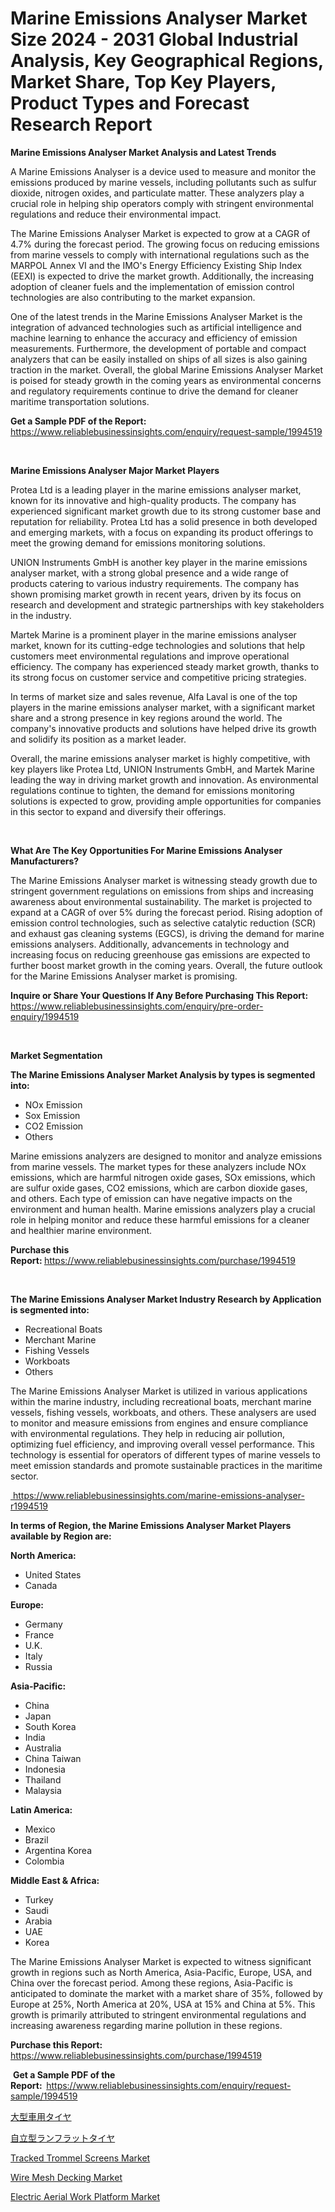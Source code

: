 <p><h1>Marine Emissions Analyser Market Size 2024 - 2031 Global Industrial Analysis, Key Geographical Regions, Market Share, Top Key Players, Product Types and Forecast Research Report</h1></p><p><strong>Marine Emissions Analyser Market Analysis and Latest Trends</strong></p>
<p><p>A Marine Emissions Analyser is a device used to measure and monitor the emissions produced by marine vessels, including pollutants such as sulfur dioxide, nitrogen oxides, and particulate matter. These analyzers play a crucial role in helping ship operators comply with stringent environmental regulations and reduce their environmental impact.</p><p>The Marine Emissions Analyser Market is expected to grow at a CAGR of 4.7% during the forecast period. The growing focus on reducing emissions from marine vessels to comply with international regulations such as the MARPOL Annex VI and the IMO's Energy Efficiency Existing Ship Index (EEXI) is expected to drive the market growth. Additionally, the increasing adoption of cleaner fuels and the implementation of emission control technologies are also contributing to the market expansion.</p><p>One of the latest trends in the Marine Emissions Analyser Market is the integration of advanced technologies such as artificial intelligence and machine learning to enhance the accuracy and efficiency of emission measurements. Furthermore, the development of portable and compact analyzers that can be easily installed on ships of all sizes is also gaining traction in the market. Overall, the global Marine Emissions Analyser Market is poised for steady growth in the coming years as environmental concerns and regulatory requirements continue to drive the demand for cleaner maritime transportation solutions.</p></p>
<p><strong>Get a Sample PDF of the Report:&nbsp;</strong> <a href="https://www.reliablebusinessinsights.com/enquiry/request-sample/1994519">https://www.reliablebusinessinsights.com/enquiry/request-sample/1994519</a></p>
<p>&nbsp;</p>
<p><strong>Marine Emissions Analyser Major Market Players</strong></p>
<p><p>Protea Ltd is a leading player in the marine emissions analyser market, known for its innovative and high-quality products. The company has experienced significant market growth due to its strong customer base and reputation for reliability. Protea Ltd has a solid presence in both developed and emerging markets, with a focus on expanding its product offerings to meet the growing demand for emissions monitoring solutions.</p><p>UNION Instruments GmbH is another key player in the marine emissions analyser market, with a strong global presence and a wide range of products catering to various industry requirements. The company has shown promising market growth in recent years, driven by its focus on research and development and strategic partnerships with key stakeholders in the industry.</p><p>Martek Marine is a prominent player in the marine emissions analyser market, known for its cutting-edge technologies and solutions that help customers meet environmental regulations and improve operational efficiency. The company has experienced steady market growth, thanks to its strong focus on customer service and competitive pricing strategies.</p><p>In terms of market size and sales revenue, Alfa Laval is one of the top players in the marine emissions analyser market, with a significant market share and a strong presence in key regions around the world. The company's innovative products and solutions have helped drive its growth and solidify its position as a market leader.</p><p>Overall, the marine emissions analyser market is highly competitive, with key players like Protea Ltd, UNION Instruments GmbH, and Martek Marine leading the way in driving market growth and innovation. As environmental regulations continue to tighten, the demand for emissions monitoring solutions is expected to grow, providing ample opportunities for companies in this sector to expand and diversify their offerings.</p></p>
<p>&nbsp;</p>
<p><strong>What Are The Key Opportunities For Marine Emissions Analyser Manufacturers?</strong></p>
<p><p>The Marine Emissions Analyser market is witnessing steady growth due to stringent government regulations on emissions from ships and increasing awareness about environmental sustainability. The market is projected to expand at a CAGR of over 5% during the forecast period. Rising adoption of emission control technologies, such as selective catalytic reduction (SCR) and exhaust gas cleaning systems (EGCS), is driving the demand for marine emissions analysers. Additionally, advancements in technology and increasing focus on reducing greenhouse gas emissions are expected to further boost market growth in the coming years. Overall, the future outlook for the Marine Emissions Analyser market is promising.</p></p>
<p><strong>Inquire or Share Your Questions If Any Before Purchasing This Report:</strong> <a href="https://www.reliablebusinessinsights.com/enquiry/pre-order-enquiry/1994519">https://www.reliablebusinessinsights.com/enquiry/pre-order-enquiry/1994519</a></p>
<p>&nbsp;</p>
<p><strong>Market Segmentation</strong></p>
<p><strong>The Marine Emissions Analyser Market Analysis by types is segmented into:</strong></p>
<p><ul><li>NOx Emission</li><li>Sox Emission</li><li>CO2 Emission</li><li>Others</li></ul></p>
<p><p>Marine emissions analyzers are designed to monitor and analyze emissions from marine vessels. The market types for these analyzers include NOx emissions, which are harmful nitrogen oxide gases, SOx emissions, which are sulfur oxide gases, CO2 emissions, which are carbon dioxide gases, and others. Each type of emission can have negative impacts on the environment and human health. Marine emissions analyzers play a crucial role in helping monitor and reduce these harmful emissions for a cleaner and healthier marine environment.</p></p>
<p><strong>Purchase this Report:&nbsp;</strong><a href="https://www.reliablebusinessinsights.com/purchase/1994519">https://www.reliablebusinessinsights.com/purchase/1994519</a></p>
<p>&nbsp;</p>
<p><strong>The Marine Emissions Analyser Market Industry Research by Application is segmented into:</strong></p>
<p><ul><li>Recreational Boats</li><li>Merchant Marine</li><li>Fishing Vessels</li><li>Workboats</li><li>Others</li></ul></p>
<p><p>The Marine Emissions Analyser Market is utilized in various applications within the marine industry, including recreational boats, merchant marine vessels, fishing vessels, workboats, and others. These analysers are used to monitor and measure emissions from engines and ensure compliance with environmental regulations. They help in reducing air pollution, optimizing fuel efficiency, and improving overall vessel performance. This technology is essential for operators of different types of marine vessels to meet emission standards and promote sustainable practices in the maritime sector.</p></p>
<p><a href="https://www.reliablebusinessinsights.com/marine-emissions-analyser-r1994519">&nbsp;https://www.reliablebusinessinsights.com/marine-emissions-analyser-r1994519</a></p>
<p><strong>In terms of Region, the Marine Emissions Analyser Market Players available by Region are:</strong></p>
<p>
    <p> <strong> North America: </strong>
        <ul>
            <li>United States</li>
            <li>Canada</li>
        </ul>
        </p> 
    <p> <strong> Europe: </strong>
        <ul>
            <li>Germany</li>
            <li>France</li>
            <li>U.K.</li>
            <li>Italy</li>
            <li>Russia</li>
        </ul>
        </p> 
    <p> <strong> Asia-Pacific: </strong>
        <ul>
            <li>China</li>
            <li>Japan</li>
            <li>South Korea</li>
            <li>India</li>
            <li>Australia</li>
            <li>China Taiwan</li>
            <li>Indonesia</li>
            <li>Thailand</li>
            <li>Malaysia</li>
        </ul>
        </p> 
    <p> <strong> Latin America: </strong>
        <ul>
            <li>Mexico</li>
            <li>Brazil</li>
            <li>Argentina Korea</li>
            <li>Colombia</li>
        </ul>
        </p> 
    <p> <strong> Middle East & Africa: </strong>
        <ul>
            <li>Turkey</li>
            <li>Saudi</li>
            <li>Arabia</li>
            <li>UAE</li>
            <li>Korea</li>
        </ul>
    </p>
    </p>
<p><p>The Marine Emissions Analyser Market is expected to witness significant growth in regions such as North America, Asia-Pacific, Europe, USA, and China over the forecast period. Among these regions, Asia-Pacific is anticipated to dominate the market with a market share of 35%, followed by Europe at 25%, North America at 20%, USA at 15% and China at 5%. This growth is primarily attributed to stringent environmental regulations and increasing awareness regarding marine pollution in these regions.</p></p>
<p><strong>Purchase this Report: </strong><a href="https://www.reliablebusinessinsights.com/purchase/1994519">https://www.reliablebusinessinsights.com/purchase/1994519</a></p>
<p>&nbsp;<strong>Get a Sample PDF of the Report:&nbsp;&nbsp;</strong><a href="https://www.reliablebusinessinsights.com/enquiry/request-sample/1994519">https://www.reliablebusinessinsights.com/enquiry/request-sample/1994519</a></p>
<p><strong></strong></p>
<p><p><a href="https://github.com/hardee896/Market-Research-Report-List-2/blob/main/4902377165393.md">大型車用タイヤ</a></p><p><a href="https://github.com/ReyesKohler20231/Market-Research-Report-List-2/blob/main/8109685165392.md">自立型ランフラットタイヤ</a></p><p><a href="https://www.linkedin.com/pulse/global-tracked-trommel-screens-market-trends-insights-growth-tnk2e">Tracked Trommel Screens Market</a></p><p><a href="https://github.com/amapolalg/Market-Research-Report-List-1/blob/main/wire-mesh-decking-market.md">Wire Mesh Decking Market</a></p><p><a href="https://www.linkedin.com/pulse/electric-aerial-work-platform-industry-analysis-report-its-3pdne">Electric Aerial Work Platform Market</a></p></p>